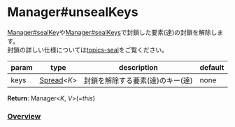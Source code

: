# Manager#unsealKeys
[Manager#sealKey](https://github.com/Mametaro-discord/DataManager/blob/docs/Manager/methods/sealKey.md)や[Manager#sealKeys](https://github.com/Mametaro-discord/DataManager/blob/docs/Manager/methods/sealKeys.md)で封鎖した要素(達)の封鎖を解除します。  
封鎖の詳しい仕様については[topics-seal](https://github.com/Mametaro-discord/DataManager/blob/docs/Manager/topics/seal.md)をご覧ください。  
  
**param**|**type**|**description**|**default**  
---|---|---|---  
keys|[Spread](https://github.com/Mametaro-discord/DataManager/blob/docs/Manager/topics/Spread.md)\<*K*\>|封鎖を解除する要素(達)のキー(達)|none  
  
**Return**: Manager\<*K*, *V*\>(=*this*)  
  
### [Overview](https://github.com/Mametaro-discord/DataManager/blob/docs/Manager/overview.md)